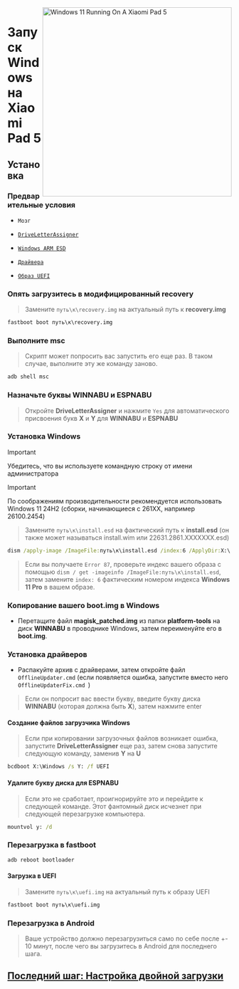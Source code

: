 <img align="right" src="https://raw.githubusercontent.com/erdilS/Port-Windows-11-Xiaomi-Pad-5/main/nabu.png" width="425" alt="Windows 11 Running On A Xiaomi Pad 5">

# Запуск Windows на Xiaomi Pad 5

## Установка

### Предварительные условия
- ```Мозг```

- [```DriveLetterAssigner```](https://github.com/Misha803/My-Scripts/releases/tag/DriveLetterAssigner)
  
- [```Windows ARM ESD```](https://arkt-7.github.io/woawin/)
    
- [```Драйвера```](https://github.com/erdilS/Port-Windows-11-Xiaomi-Pad-5/releases/tag/Drivers)

- [```Образ UEFI```](https://github.com/erdilS/Port-Windows-11-Xiaomi-Pad-5/releases/tag/UEFI)

### Опять загрузитесь в модифицированный recovery
> Замените `путь\к\recovery.img` на актуальный путь к **recovery.img**
```cmd
fastboot boot путь\к\recovery.img
```

### Выполните msc
> Скрипт может попросить вас запустить его еще раз. В таком случае, выполните эту же команду заново.
```cmd
adb shell msc
```

### Назначьте буквы WINNABU и ESPNABU
> Откройте **DriveLetterAssigner** и нажмите `Yes` для автоматического присвоения букв **X** и **Y** для **WINNABU** и **ESPNABU**
### Установка Windows
> [!Important]
> Убедитесь, что вы используете командную строку от имени администратора

> [!Important]
> По соображениям производительности рекомендуется использовать Windows 11 24H2 (сборки, начинающиеся с 261XX, например 26100.2454)

> Замените `путь\к\install.esd` на фактический путь к **install.esd** (он также может называться install.wim или 22631.2861.XXXXXXX.esd)

```cmd
dism /apply-image /ImageFile:путь\к\install.esd /index:6 /ApplyDir:X:\
```

> Если вы получаете `Error 87`, проверьте индекс вашего образа с помощью `dism / get -imageinfo /ImageFile:путь\к\install.esd`, затем замените `index: 6` фактическим номером индекса **Windows 11 Pro** в вашем образе.

### Копирование вашего boot.img в Windows
- Перетащите файл **magisk_patched.img** из папки **platform-tools** на диск **WINNABU** в проводнике Windows, затем переименуйте его в **boot.img**.

### Установка драйверов
- Распакуйте архив с драйверами, затем откройте файл `OfflineUpdater.cmd` (если появляется ошибка, запустите вместо него `OfflineUpdaterFix.cmd `)

> Если он попросит вас ввести букву, введите букву диска **WINNABU** (которая должна быть **X**), затем нажмите enter

#### Создание файлов загрузчика Windows
> Если при копировании загрузочных файлов возникает ошибка, запустите **DriveLetterAssigner** еще раз, затем снова запустите следующую команду, заменив **Y** на **U**
```cmd
bcdboot X:\Windows /s Y: /f UEFI
```

#### Удалите букву диска для ESPNABU
> Если это не сработает, проигнорируйте это и перейдите к следующей команде. Этот фантомный диск исчезнет при следующей перезагрузке компьютера.
```cmd
mountvol y: /d
```

### Перезагрузка в fastboot
```cmd
adb reboot bootloader
```

#### Загрузка в UEFI
> Замените `путь\к\uefi.img` на актуальный путь к образу UEFI
```cmd
fastboot boot путь\к\uefi.img
```

### Перезагрузка в Android
> Ваше устройство должно перезагрузиться само по себе после +- 10 минут, после чего вы загрузитесь в Android для последнего шага.

## [Последний шаг: Настройка двойной загрузки](/guide/Russian/4-dualboot-ru.md)



















